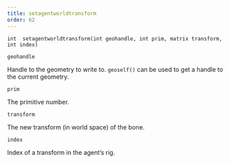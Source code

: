 ```yaml
---
title: setagentworldtransform
order: 62
---
```

`int  setagentworldtransform(int geohandle, int prim, matrix transform, int index)`

`geohandle`

Handle to the geometry to write to. `geoself()` can be used to get a handle to the current geometry.

`prim`

The primitive number.

`transform`

The new transform (in world space) of the bone.

`index`

Index of a transform in the agent’s rig.
